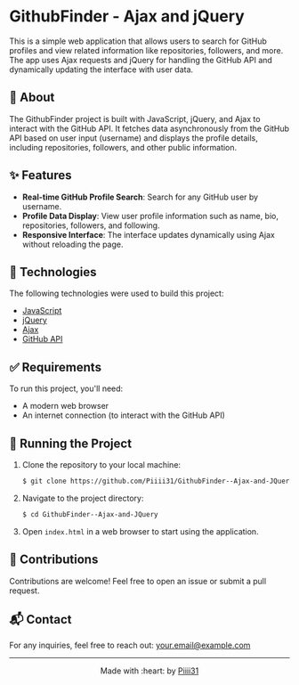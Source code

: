 # GithubFinder - Ajax and jQuery

This is a simple web application that allows users to search for GitHub profiles and view related information like repositories, followers, and more. The app uses Ajax requests and jQuery for handling the GitHub API and dynamically updating the interface with user data.

## :dart: About ##

The GithubFinder project is built with JavaScript, jQuery, and Ajax to interact with the GitHub API. It fetches data asynchronously from the GitHub API based on user input (username) and displays the profile details, including repositories, followers, and other public information.

## :sparkles: Features ##

- **Real-time GitHub Profile Search**: Search for any GitHub user by username.
- **Profile Data Display**: View user profile information such as name, bio, repositories, followers, and following.
- **Responsive Interface**: The interface updates dynamically using Ajax without reloading the page.

## :rocket: Technologies ##

The following technologies were used to build this project:

- [JavaScript](https://developer.mozilla.org/en-US/docs/Web/JavaScript)
- [jQuery](https://jquery.com/)
- [Ajax](https://developer.mozilla.org/en-US/docs/Web/Guide/AJAX)
- [GitHub API](https://docs.github.com/en/rest)

## :white_check_mark: Requirements ##

To run this project, you'll need:

- A modern web browser
- An internet connection (to interact with the GitHub API)

## :checkered_flag: Running the Project ##

1. Clone the repository to your local machine:

    ```bash
    $ git clone https://github.com/Piiii31/GithubFinder--Ajax-and-JQuery.git
    ```

2. Navigate to the project directory:

    ```bash
    $ cd GithubFinder--Ajax-and-JQuery
    ```

3. Open `index.html` in a web browser to start using the application.

## :handshake: Contributions ##

Contributions are welcome! Feel free to open an issue or submit a pull request.

## :mailbox_with_mail: Contact ##

For any inquiries, feel free to reach out: [your.email@example.com](mailto:your.email@example.com)

---

<p align="center">
  Made with :heart: by <a href="https://github.com/Piiii31" target="_blank">Piiii31</a>
</p>
